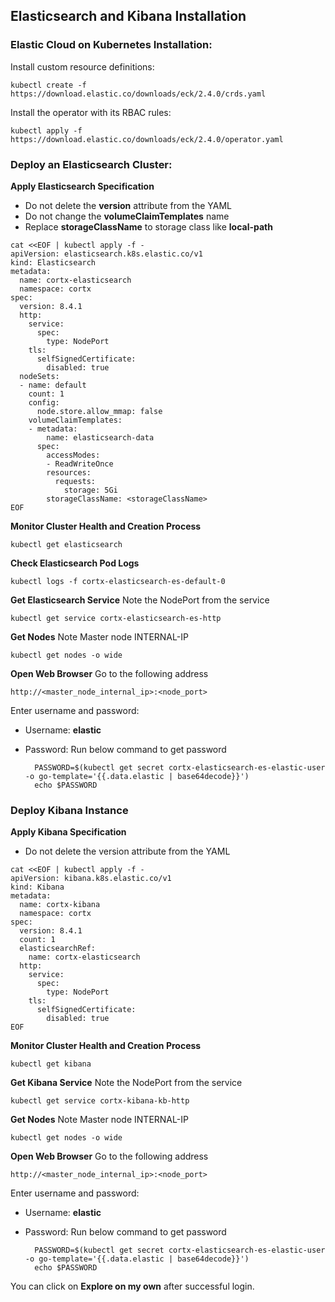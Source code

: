 ## Elasticsearch and Kibana Installation

### Elastic Cloud on Kubernetes Installation:
Install custom resource definitions:

    kubectl create -f https://download.elastic.co/downloads/eck/2.4.0/crds.yaml


Install the operator with its RBAC rules:


    kubectl apply -f https://download.elastic.co/downloads/eck/2.4.0/operator.yaml


### Deploy an Elasticsearch Cluster:

**Apply Elasticsearch Specification**
- Do not delete the **version** attribute from the YAML
- Do not change the **volumeClaimTemplates** name
- Replace **storageClassName** to storage class like **local-path**
```
cat <<EOF | kubectl apply -f -
apiVersion: elasticsearch.k8s.elastic.co/v1
kind: Elasticsearch
metadata:
  name: cortx-elasticsearch
  namespace: cortx
spec:
  version: 8.4.1
  http:
    service:
      spec:
        type: NodePort
    tls:
      selfSignedCertificate:
        disabled: true
  nodeSets:
  - name: default
    count: 1
    config:
      node.store.allow_mmap: false
    volumeClaimTemplates:
    - metadata:
        name: elasticsearch-data
      spec:
        accessModes:
        - ReadWriteOnce
        resources:
          requests:
            storage: 5Gi
        storageClassName: <storageClassName>
EOF
```

**Monitor Cluster Health and Creation Process**
    
    kubectl get elasticsearch

**Check Elasticsearch Pod Logs**

    kubectl logs -f cortx-elasticsearch-es-default-0

**Get Elasticsearch Service**
Note the NodePort from the service
        
    kubectl get service cortx-elasticsearch-es-http

**Get Nodes**
Note Master node INTERNAL-IP

    kubectl get nodes -o wide

**Open Web Browser**
Go to the following address 

    http://<master_node_internal_ip>:<node_port>

Enter username and password:
- Username: **elastic**
- Password: 
    Run below command to get password

        PASSWORD=$(kubectl get secret cortx-elasticsearch-es-elastic-user -o go-template='{{.data.elastic | base64decode}}')
        echo $PASSWORD

### Deploy Kibana Instance

**Apply Kibana Specification**
- Do not delete the version attribute from the YAML

```
cat <<EOF | kubectl apply -f -
apiVersion: kibana.k8s.elastic.co/v1
kind: Kibana
metadata:
  name: cortx-kibana
  namespace: cortx
spec:
  version: 8.4.1
  count: 1
  elasticsearchRef:
    name: cortx-elasticsearch
  http:
    service:
      spec:
        type: NodePort
    tls:
      selfSignedCertificate:
        disabled: true
EOF
```

**Monitor Cluster Health and Creation Process**

    kubectl get kibana

**Get Kibana Service**
Note the NodePort from the service

    kubectl get service cortx-kibana-kb-http

**Get Nodes**
Note Master node INTERNAL-IP

    kubectl get nodes -o wide

**Open Web Browser**
Go to the following address

    http://<master_node_internal_ip>:<node_port>

Enter username and password:
- Username: **elastic**
- Password:
    Run below command to get password

        PASSWORD=$(kubectl get secret cortx-elasticsearch-es-elastic-user -o go-template='{{.data.elastic | base64decode}}')
        echo $PASSWORD

You can click on **Explore on my own** after successful login.
